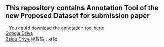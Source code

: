 ## This repository contains Annotation Tool of the new Proposed Dataset for submission paper

&nbsp;&nbsp; You could download the annotation tool here:  
[Google Drive](https://drive.google.com/file/d/1Jgx5smir-LbwQCTqa2fVz1Y-D8f6tQkX/view?usp=sharing)  
[Baidu Drive](https://pan.baidu.com/s/1vOrT1f7E_cQibZLDabkjsw) 提取码：kf1d



